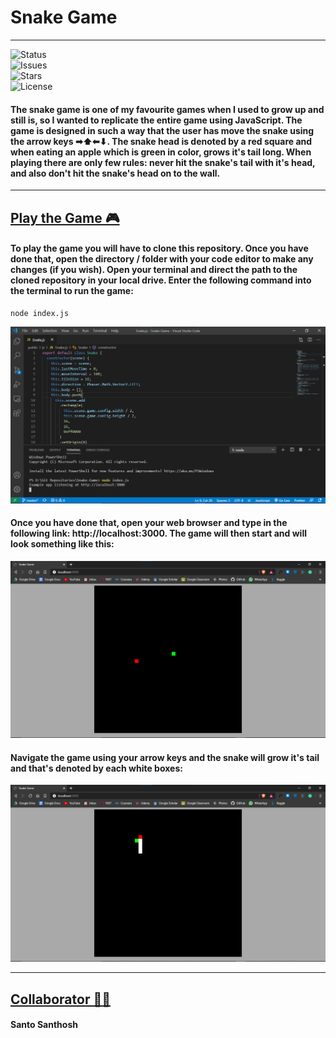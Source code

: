 # Snake Game

------

![Status](https://img.shields.io/badge/status-completed-red)<br>
![Issues](https://img.shields.io/github/issues/santomat-5111/Snake-Game)<br>
![Stars](https://img.shields.io/github/stars/santomat-5111/Snake-Game)<br>
![License](https://img.shields.io/github/license/santomat-5111/Snake-Game)<br>

#### The snake game is one of my favourite games when I used to grow up and still is, so I wanted to replicate the entire game using JavaScript. The game is designed in such a way that the user has move the snake using the arrow keys ➡⬆⬅⬇.  The snake head is denoted by a red square and when eating an apple which is green in color, grows it's tail long. When playing there are only few rules: never hit the snake's tail with it's head, and also don't hit the snake's head on to the wall.

------

## <u>Play the Game 🎮</u>

#### To play the game you will have to clone this repository. Once you have done that, open the directory / folder with your code editor to make any changes (if you wish). Open your terminal and direct the path to the cloned repository in your local drive. Enter the following command into the terminal to run the game:

```
node index.js
```

![Use your terminal](images/terminal.png)

####  Once you have done that, open your web browser and type in the following link: **http://localhost:3000**. The game will then start and will look something like this:

![starting game](images/image.png)

#### Navigate the game using your arrow keys and the snake will grow it's tail and that's denoted by each white boxes: 

![Playing Game](images/snake.png)

------



## <u>Collaborator 👨‍💻</u>

#### Santo Santhosh
